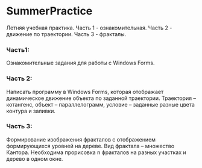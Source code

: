 # SummerPractice
Летняя учебная практика. Часть 1 - ознакомительная. Часть 2 - движение по траектории. Часть 3 - фракталы.

### Часть1:
Ознакомительные задания для работы с Windows Forms.

### Часть 2:
Написать программу в Windows Forms, которая отображает динамическое движение объекта по заданной траектории. Траектория – котангенс, объект – параллелограмм, условие – заданные разные цвета контура и заливки.

### Часть 3:
Формирование изображения фракталов с отображением формирующихся уровней на дереве. Вид фрактала – множество Кантора. Необходима прорисовка n фракталов на разных участках и дерево в одном окне.
